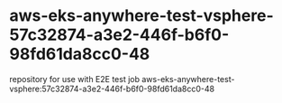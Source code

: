 # aws-eks-anywhere-test-vsphere-57c32874-a3e2-446f-b6f0-98fd61da8cc0-48
repository for use with E2E test job aws-eks-anywhere-test-vsphere:57c32874-a3e2-446f-b6f0-98fd61da8cc0-48
